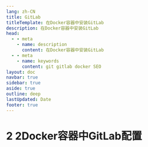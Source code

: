```yaml
---
lang: zh-CN
title: GitLab
titleTemplate: 在Docker容器中安装GitLab
description: 在Docker容器中安装GitLab
head:
  - - meta
    - name: description
      content: 在Docker容器中安装GitLab
  - - meta
    - name: keywords
      content: git gitlab docker SEO
layout: doc
navbar: true
sidebar: true
aside: true
outline: deep
lastUpdated: Date
footer: true
---
```

# 2 2Docker容器中GitLab配置